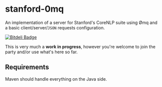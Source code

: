stanford-0mq
============

An implementation of a server for Stanford's CoreNLP suite using Ømq and a basic client/server/`JSON` requests configuration.

[![Bitdeli Badge](https://d2weczhvl823v0.cloudfront.net/EducationalTestingService/stanford-0mq/trend.png)](https://bitdeli.com/free "Bitdeli Badge")

This is very much a **work in progress**, however you're welcome to join the party and/or use what's here so far.

## Requirements ##

Maven should handle everything on the Java side.
